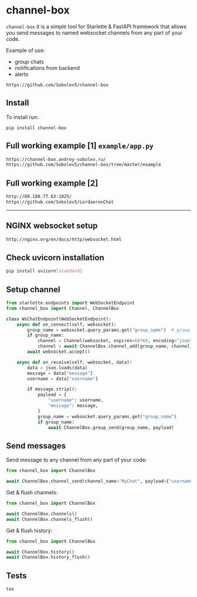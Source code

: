 # channel-box
`channel-box` it is a simple tool for Starlette & FastAPI framework that allows you send messages to named websocket channels from any part of your code.

Example of use:
- group chats
- notifications from backend
- alerts 


```no-highlight
https://github.com/Sobolev5/channel-box
```

## Install
To install run:
```no-highlight
pip install channel-box
```

## Full working example [1] `example/app.py`
```sh
https://channel-box.andrey-sobolev.ru/
https://github.com/Sobolev5/channel-box/tree/master/example
```

## Full working example [2]
```sh
http://89.108.77.63:1025/
https://github.com/Sobolev5/LordaeronChat  

```
  
___
   

## NGINX websocket setup
```sh
http://nginx.org/en/docs/http/websocket.html
```

## Check uvicorn installation
```sh
pip install uvicorn[standard]
```

## Setup channel 
```python
from starlette.endpoints import WebSocketEndpoint
from channel_box import Channel, ChannelBox

class WsChatEndpoint(WebSocketEndpoint):
    async def on_connect(self, websocket):
        group_name = websocket.query_params.get("group_name")  # group name */ws?group_name=MyChat
        if group_name:
            channel = Channel(websocket, expires=60*60, encoding="json") # define user channel
            channel = await ChannelBox.channel_add(group_name, channel) # add channel to named group
        await websocket.accept()

    async def on_receive(self, websocket, data):
        data = json.loads(data)
        message = data["message"]
        username = data["username"]     

        if message.strip():
            payload = {
                "username": username,
                "message": message,
            }
            group_name = websocket.query_params.get("group_name")
            if group_name:
                await ChannelBox.group_send(group_name, payload)
```

## Send messages 
Send message to any channel from any part of your code:
```python
from channel_box import ChannelBox

await ChannelBox.channel_send(channel_name="MyChat", payload={"username": "Message from any part of your code", "message": "hello world"}, history=True) 
```

Get & flush channels:
```python
from channel_box import ChannelBox

await ChannelBox.channels() 
await ChannelBox.channels_flush()  
```

Get & flush history:
```python
from channel_box import ChannelBox

await ChannelBox.history() 
await ChannelBox.history_flush()
```

## Tests
```sh
tox
```